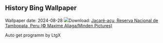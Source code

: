 ## History Bing Wallpaper
Wallpaper date: 2024-08-28
![](https://www.bing.com/th?id=OHR.YoungCaiman_PT-BR3430658396_UHD.jpg&w=1000)Download: [Jacaré-açu, Reserva Nacional de Tambopata, Peru (© Maxime Aliaga/Minden Pictures)](https://www.bing.com/th?id=OHR.YoungCaiman_PT-BR3430658396_UHD.jpg)

Auto get programm by LtgX
